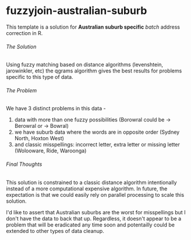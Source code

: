 # fuzzyjoin-australian-suburb
This template is a solution for __Australian suburb specific__ _batch_ address correction in R.

###### The Solution 
Using fuzzy matching based on distance algorithms (levenshtein, jarowinkler, etc) the qgrams algorithm 
gives the best results for problems specific to this type of data.

###### The Problem
We have 3 distinct problems in this data - 
1.  data with more than one fuzzy possibilities (Borowral could be -> Berowral or -> Bowral)
2.  we have suburb data where the words are in opposite order (Sydney North, Hoxton West)
3.  and classic misspellings: incorrect letter, extra letter or missing letter (Wolooware, Ride, Waroonga)
 
###### Final Thoughts 
This solution is constrained to a classic distance algorithm intentionally instead of a more computational expensive algorithm. In future, the expectation is that we could easily rely on parallel processing to scale this solution. 

I'd like to assert that Australian suburbs are the worst for misspellings but I don't have the data to back that up. Regardless, it doesn't appear to be a problem that will be eradicated any time soon and potentailly could be extended to other types of data cleanup.

